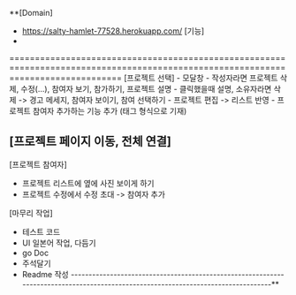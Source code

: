**[Domain] 
   - https://salty-hamlet-77528.herokuapp.com/
[기능]
   - 
==================================================================================================================================
[프로젝트 선택]
	- 모달창
		- 작성자라면 프로젝트 삭제, 수정(...), 참여자 보기, 참가하기, 프로젝트 설명
		- 클릭했을때 설명, 소유자라면 삭제 -> 경고 메세지, 참여자 보이기, 참여 선택하기
    	- 프로젝트 편집 -> 리스트 반영
        - 프로젝트 참여자 추가하는 기능 추가 (태그 형식으로 기재)
	
[프로젝트 페이지 이동, 전체 연결]
-------------------------------------------------------------------------------------------------------------------------
[프로젝트 참여자]
- 프로젝트 리스트에 옆에 사진 보이게 하기 
- 프로젝트 수정에서 수정 초대 -> 참여자 추가

[마무리 작업]
- 테스트 코드
- UI 일본어 작업, 다듬기
- go Doc
- 주석달기
- Readme 작성
----------------------------------------------------------------------------------------------------------------------------------**